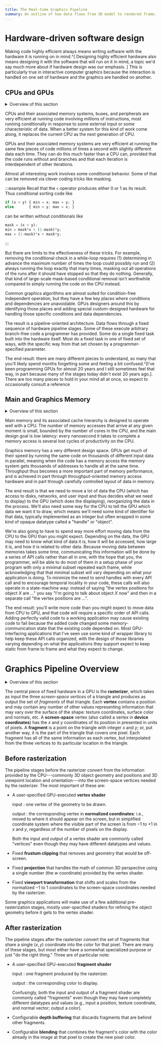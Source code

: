 ```yaml
---
title: The Real-time Graphics Pipeline
summary: An outline of how data flows from 3D model to rendered frame.
...
```


# Hardware-driven software design

Making code highly efficient always means writing software with the hardware it is running on in mind.^[
    Designing highly efficient hardware also means designing it with the software that will run on it in mind, a topic we'd say much more about if hardware design was our emphasis.
]
This is particularly true in interactive computer graphics
because the interaction is handled on one set of hardware
and the graphics are handled on another.

## CPUs and GPUs

<details class="tldr"><summary>Overview of this section</summary>

**CPUs** are good at branching and dependencies, and OK at repetition.

**GPUs** are great at repeating the same code on many independent data, but awful at branching and dependencies. They use many-part hardware-specified pipelines to bypass enough of those limitations to render graphics.

</details>

CPUs and their associated memory systems, buses, and peripherals are very efficient at running code involving millions of instructions, most running conditionally in response to some external input or some characteristic of data. When a better system for this kind of work come along, it replaces the current CPU as the next generation of CPU.

GPUs and their associated memory systems are very efficient at running the same few pieces of code millions of times a second with slightly different data each time. They can do this much faster than a CPU can, provided that the code runs without and branches and that each iteration is interdependent of other iterations.

Almost all interesting work involves some conditional behavior.
Some of that can be removed via clever coding tricks like masking.

:::example
Recall that the `<` operator produces either 0 or 1 as its result.
Thus conditional sorting code like

```js
if (x < y) { min = x; max = y; }
else       { min = y; max = x; }
```

can be written without conditionals like

```js
mask = (x < y);
min = mask*x + (1-mask)*y;
max = (1-mask)*x + mask*y;
```
:::

But there are limits to the effectiveness of these tricks.
For example, removing the conditional check in a while-loop requires (1) determining in advance the maximum number of times the loop could possibly run and (2) always running the loop exactly that many times, masking out all operations of the runs after it should have stopped so that they do nothing.
Generally, that kind of large-scale mask-based conditional removal isn't worthwhile compared to simply running the code on the CPU instead.

Common graphics algorithms are almost suited for condition-free independent operation, but they have a few key places where conditions and dependencies are unavoidable.
GPUs designers around this by identifying those places and adding special custom-designed hardware for handling those specific conditions and data dependencies.

The result is a pipeline-oriented architecture.
Data flows through a fixed sequence of hardware pipeline stages.
Some of these execute arbitrary branch-free code a programmer has provided.
Some do a single fixed task built into the hardware itself.
Most do a fixed task in one of fixed set of ways, with the specific way from that set chosen by a programmer-specified parameter.

The end result: there are many different pieces to understand, so many that you'll likely spend months forgetting some and feeling a bit confused.^[I've been programming GPUs for almost 20 years and I still sometimes feel that way, in part because many of the stages today didn't exist 20 years ago.]. There are too many pieces to hold in your mind all at once, so expect to occasionally consult a reference

## Main and Graphics Memory

<details class="tldr"><summary>Overview of this section</summary>
**Main memory** can have any organization but only a few accesses per cycle.

**Graphics memory** can support thousands of accesses per cycle, but has to be laid out carefully to support that.

APIs to move data from main memory to graphics memory use a state-machine model for efficiency and flexibility, but that also makes them verbose and picky.
</details>

Main memory and its associated cache hierarchy is designed to operate well with a CPU.
The number of memory accesses that arrive at any given moment is small, bounded by the number of cores in the CPU, and the main design goal is low latency: every nanosecond it takes to complete a memory access is several lost cycles of productivity on the CPU.

Graphics memory has a very different design space.
GPUs get much of their speed by running the same code on thousands of different input data in parallel, meaning when the code has a memory access the memory system gets thousands of addresses to handle all at the same time.
Throughput thus becomes a more important part of memory performance,
and is achieved in part through throughput-oriented memory access hardware
and in part through carefully controlled layout of data in memory.

The end result is that we need to move a lot of data the CPU (which has access to disks, networks, and user input and thus decides what we need to display) to the GPU (which does the displaying), reorganizing the data in the process.
We'll also need some way for the CPU to tell the GPU which data we want it to draw, which means we'll need some kind of identifier for that data, typically implemented as an integer but often wrapped in some kind of opaque datatype called a "handle" or "object".

We're also going to have to spend way more effort moving data from the CPU to the GPU than you might expect.
Depending on the data, the GPU may need to know what kind of data it is, how it will be accessed, how large it is, and how it is related to other data.
Because moving data between memories takes some time, communicating this information will be done by a series of API calls rather than all in one,
with the hope that you, the programmer, will be able to do most of them in a setup phase of your program with only a minimal subset repeated each frame,
while acknowledging that that minimal subset will vary depending on what your application is doing.
To minimize the need to send handles with every API call and to encourage temporal locality in your code, these calls will also operate in a state-machine way: instead of saying "the vertex positions for object *X* are ..." you say "I'm going to talk about object *X* now" and then in a separate call "the vertex positions are ...".

The end result: you'll write more code than you might expect to move data from CPU to GPU, and that code will require a specific order of API calls.
Adding perfectly valid code to a working application may cause existing code to fail because the added code changed some memory-communication state that the existing code depended on.
Most GPU-interfacing applications that I've seen use some kind of wrapper library to help keep these API calls organized, with the design of those libraries varying depending on what the applications they support expect to keep static from frame to frame and what they expect to change.


# Graphics Pipeline Overview

<details class="tldr"><summary>Overview of this section</summary>

On the GPU, data flows as follows:

1. a vertex shader you write moves vertices around
2. built-in hardware steps move them some more
3. built-in rasterizer hardware finds the pixels each triangle covers; one pixel of one triangle is called a fragment
4. a fragment shader you write picks a color for the fragment
5. a series of parameterizable hardware steps discards some fragments and combines others into a final color for each pixel

</details>

The central piece of fixed hardware in a GPU is the **rasterizer**, which takes as input the three *screen-space* *vertices* of a triangle and produces as output the set of *fragments* of that triangle.
Each **vertex** contains a position and may contain any number of other values representing information that may vary over the surface of the shape: texture coordinates, surface color and normals, etc.
A **screen-space** vertex (also called a vertex in **device coordinates**) has the $x$ and $y$ coordinates of its position in presented in units of pixels.
A **fragment** is a point on the triangle with integer $x$ and $y$;
or, put another way, it is the part of the triangle that covers one pixel.
Each fragment has all of the same information as each vertex, but interpolated from the three vertices to its particular location in the triangle.

## Before rasterization

The pipeline stages before the rasterizer convert from the information provided by the CPU---commonly 3D object geometry and positions and 3D viewpoint location and orientation---into the screen-space vertices needed by the rasterizer.
The most important of these are:

* A user-specified GPU-executed **vertex shader**
    
    input
    :   one vertex of the geometry to be drawn.
    
    output
    :   the corresponding vertex in **normalized coordinates**:
        i.e., moved to where it should appear on the screen,
        but in simplified coordinate system where the visible part of the screen is from $-1$ to $+1$ in $x$ and $y$, regardless of the number of pixels on the display.

    Both the input and output of a vertex shader are commonly called "vertices" even though they may have different datatypes and values.

* Fixed **frustum clipping** that removes and geometry that would be off-screen.

* Fixed **projection** that handles the math of common 3D perspective using a single number (the $w$ coordinate) provided by the vertex shader.

* Fixed **viewport transformation** that shifts and scales from the normalized $-1$ to $1$ coordinates to the screen-space coordinates needed by the rasterizer.

Some graphics applications will make use of a few additional pre-rasterization stages, mostly user-specified shaders for refining the object geometry before it gets to the vertex shader.

## After rasterization

The pipeline stages after the rasterizer convert the set of fragments that share a single $(x,y)$ coordinate into the color for that pixel.
There are many of these stages, but most either have a somewhat specialized purpose or just "do the right thing."
Three are of particular note:

* A user-specified GPU-executed **fragment shader**
    
    input
    :   one fragment produced by the rasterizer.
    
    output
    :   the corresponding color to display.
    
    Confusingly, both the input and output of a fragment shader are commonly called "fragments" even though they may have completely different datatypes and values (e.g., input a position, texture coordinate, and normal vector; output a color).

* Configurable **depth buffering** that discards fragments that are behind other fragments.

* Configurable **blending** that combines the fragment's color with the color already in the image at that pixel to create the new pixel color.
